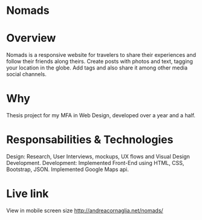# Nomads

# Overview
Nomads is a responsive website for travelers to share their experiences and follow their friends along theirs.
Create posts with photos and text, tagging your location in the globe. Add tags and also share it among other media social channels.

# Why
Thesis project for my MFA in Web Design, developed over a year and a half.

# Responsabilities & Technologies
Design: Research, User Interviews, mockups, UX flows and Visual Design Development.
Development: Implemented Front-End using HTML, CSS, Bootstrap, JSON. Implemented Google Maps api.

# Live link
View in mobile screen size http://andreacornaglia.net/nomads/


